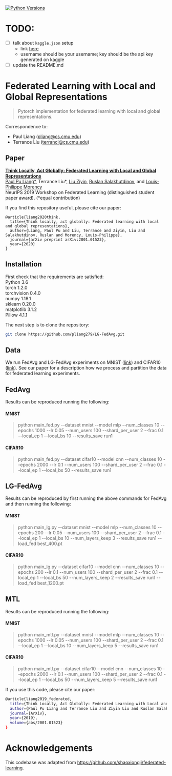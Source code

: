 [![Python Versions](https://github.com/primetimetank21/dynamic-model-selection-for-async-fl/workflows/Python%20Versions/badge.svg)](https://github.com/primetimetank21/dynamic-model-selection-for-async-fl/actions/workflows/python-versions.yaml)
# TODO:
- [ ] talk about `kaggle.json` setup
  - link [here](https://www.kaggle.com/docs/api)
  - username should be your username; key should be the api key generated on kaggle
- [ ] update the README.md

# Federated Learning with Local and Global Representations

> Pytorch implementation for federated learning with local and global representations.

Correspondence to: 
  - Paul Liang (pliang@cs.cmu.edu)
  - Terrance Liu (terrancl@cs.cmu.edu)
  
## Paper

[**Think Locally, Act Globally: Federated Learning with Local and Global Representations**](https://arxiv.org/abs/2001.01523)<br>
[Paul Pu Liang*](http://www.cs.cmu.edu/~pliang/), Terrance Liu*, [Liu Ziyin](http://cat.phys.s.u-tokyo.ac.jp/~zliu/), [Ruslan Salakhutdinov](https://www.cs.cmu.edu/~rsalakhu/), and [Louis-Philippe Morency](https://www.cs.cmu.edu/~morency/)<br>
NeurIPS 2019 Workshop on Federated Learning (distinguished student paper award). (*equal contribution)

If you find this repository useful, please cite our paper:
```
@article{liang2020think,
  title={Think locally, act globally: Federated learning with local and global representations},
  author={Liang, Paul Pu and Liu, Terrance and Ziyin, Liu and Salakhutdinov, Ruslan and Morency, Louis-Philippe},
  journal={arXiv preprint arXiv:2001.01523},
  year={2020}
}
```

## Installation

First check that the requirements are satisfied:</br>
Python 3.6</br>
torch 1.2.0</br>
torchvision 0.4.0</br>
numpy 1.18.1</br>
sklearn 0.20.0</br>
matplotlib 3.1.2</br>
Pillow 4.1.1</br>

The next step is to clone the repository:
```bash
git clone https://github.com/pliang279/LG-FedAvg.git
```

## Data

We run FedAvg and LG-FedAvg experiments on MNIST ([link](http://yann.lecun.com/exdb/mnist/)) and CIFAR10 ([link](https://www.cs.toronto.edu/~kriz/cifar.html)). See our paper for a description how we process and partition the data for federated learning experiments.

## FedAvg

Results can be reproduced running the following:

#### MNIST
> python main_fed.py --dataset mnist --model mlp --num_classes 10 --epochs 1000 --lr 0.05 --num_users 100 --shard_per_user 2 --frac 0.1 --local_ep 1 --local_bs 10 --results_save run1

#### CIFAR10 
> python main_fed.py --dataset cifar10 --model cnn --num_classes 10 --epochs 2000 --lr 0.1 --num_users 100 --shard_per_user 2 --frac 0.1 --local_ep 1 --local_bs 50 --results_save run1

## LG-FedAvg

Results can be reproduced by first running the above commands for FedAvg and then running the following:

#### MNIST 
> python main_lg.py --dataset mnist --model mlp --num_classes 10 --epochs 200 --lr 0.05 --num_users 100 --shard_per_user 2 --frac 0.1 --local_ep 1 --local_bs 10 --num_layers_keep 3 --results_save run1 --load_fed best_400.pt

#### CIFAR10 
> python main_lg.py --dataset cifar10 --model cnn --num_classes 10 --epochs 200 --lr 0.1 --num_users 100 --shard_per_user 2 --frac 0.1 --local_ep 1 --local_bs 50 --num_layers_keep 2 --results_save run1 --load_fed best_1200.pt

## MTL

Results can be reproduced running the following:

#### MNIST 
> python main_mtl.py --dataset mnist --model mlp --num_classes 10 --epochs 1000 --lr 0.05 --num_users 100 --shard_per_user 2 --frac 0.1 --local_ep 1 --local_bs 10 --num_layers_keep 5 --results_save run1

#### CIFAR10 
> python main_mtl.py --dataset cifar10 --model cnn --num_classes 10 --epochs 2000 --lr 0.1 --num_users 100 --shard_per_user 2 --frac 0.1 --local_ep 1 --local_bs 50 --num_layers_keep 5 --results_save run1


If you use this code, please cite our paper:

```bash
@article{liang2019_federated,
  title={Think Locally, Act Globally: Federated Learning with Local and Global Representations},
  author={Paul Pu Liang and Terrance Liu and Ziyin Liu and Ruslan Salakhutdinov and Louis-Philippe Morency},
  journal={ArXiv},
  year={2019},
  volume={abs/2001.01523}
}
```

# Acknowledgements

This codebase was adapted from https://github.com/shaoxiongji/federated-learning.

